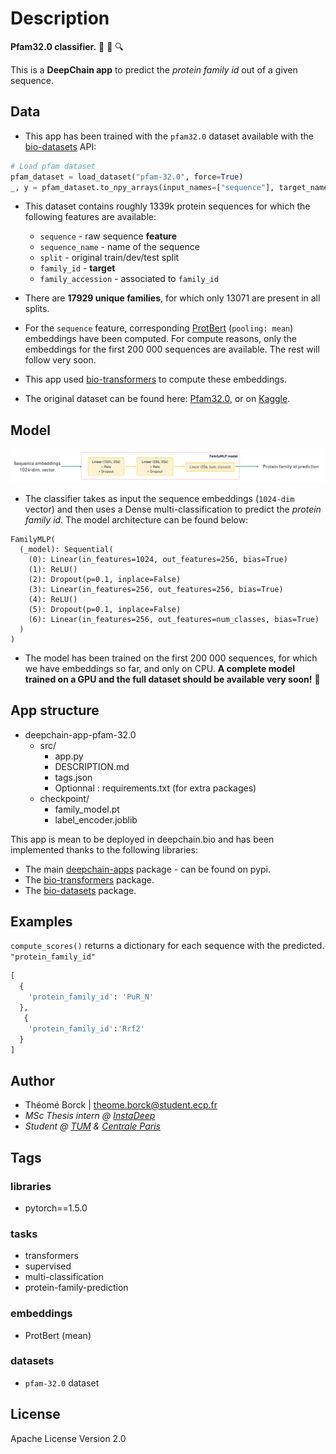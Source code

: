 # Description
**Pfam32.0 classifier.** :dna: :test_tube: :mag:

This is a **DeepChain app** to predict the _protein family id_ out of a given sequence.

## Data
- This app has been trained with the `pfam32.0` dataset available with the [bio-datasets](https://pypi.org/project/bio-datasets) API:
```python
# Load pfam dataset
pfam_dataset = load_dataset("pfam-32.0", force=True)
_, y = pfam_dataset.to_npy_arrays(input_names=["sequence"], target_names=["family_id"])
```

- This dataset contains roughly 1339k protein sequences for which the following features are available:
  - `sequence` - raw sequence **feature**
  - `sequence_name` - name of the sequence
  - `split` - original train/dev/test split
  - `family_id` - **target**
  - `family_accession` - associated to `family_id`
  
- There are **17929 unique families**, for which only 13071 are present in all splits.
  
- For the `sequence` feature, corresponding [ProtBert](https://github.com/agemagician/ProtTrans) (`pooling: mean`) embeddings have been computed. For compute reasons, only the embeddings for the first 200 000 sequences are available. The rest will follow very soon.
- This app used [bio-transformers](https://pypi.org/project/bio-transformers/) to compute these embeddings.

- The original dataset can be found here: [Pfam32.0](ftp://ftp.ebi.ac.uk/pub/databases/Pfam/releases/Pfam32.0/Pfam-A.seed.gz), or on [Kaggle](https://www.kaggle.com/googleai/pfam-seed-random-split).

## Model

![Architecture](architecture.png)
- The classifier takes as input the sequence embeddings (`1024-dim` vector) and then uses a Dense multi-classification to predict the _protein family id_. The model architecture can be found below:
```
FamilyMLP(
  (_model): Sequential(
    (0): Linear(in_features=1024, out_features=256, bias=True)
    (1): ReLU()
    (2): Dropout(p=0.1, inplace=False)
    (3): Linear(in_features=256, out_features=256, bias=True)
    (4): ReLU()
    (5): Dropout(p=0.1, inplace=False)
    (6): Linear(in_features=256, out_features=num_classes, bias=True)
  )
)
```

- The model has been trained on the first 200 000 sequences, for which we have embeddings so far, and only on CPU. **A complete model trained on a GPU and the full dataset should be available very soon!** :rocket:

## App structure

- deepchain-app-pfam-32.0
  - src/
    - app.py
    - DESCRIPTION.md
    - tags.json
    - Optionnal : requirements.txt (for extra packages)
  - checkpoint/
    - family_model.pt
    - label_encoder.joblib


This app is mean to be deployed in deepchain.bio and has been implemented thanks to the following libraries:
- The main [deepchain-apps](https://pypi.org/project/deepchain-apps/) package - can be found on pypi.
- The [bio-transformers](https://pypi.org/project/bio-transformers/) package.
- The [bio-datasets](https://pypi.org/project/bio-datasets) package.

## Examples

`compute_scores()` returns a dictionary for each sequence with the predicted. `"protein_family_id"` 


```python
[
  {
    'protein_family_id': 'PuR_N'
  },
   {
    'protein_family_id':'Rrf2'
  }
]
```

## Author
- Théomé Borck | theome.borck@student.ecp.fr
- _MSc Thesis intern @ [InstaDeep](https://www.instadeep.com/)_
- _Student @ [TUM](https://www.tum.de/en/about-tum/our-university/) & [Centrale Paris](https://www.centralesupelec.fr/)_


## Tags

### libraries
- pytorch==1.5.0

### tasks
- transformers
- supervised
- multi-classification
- protein-family-prediction

### embeddings
- ProtBert (mean)

### datasets
- `pfam-32.0` dataset

## License
Apache License Version 2.0
